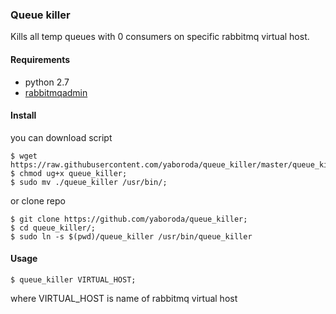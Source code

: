 ### Queue killer
Kills all temp queues with 0 consumers on specific rabbitmq virtual host.  

#### Requirements
 - python 2.7
 - [rabbitmqadmin](https://www.rabbitmq.com/management-cli.html)

#### Install
you can download script
```shell
$ wget https://raw.githubusercontent.com/yaboroda/queue_killer/master/queue_killer;
$ chmod ug+x queue_killer;
$ sudo mv ./queue_killer /usr/bin/;
```
or clone repo
```shell
$ git clone https://github.com/yaboroda/queue_killer;
$ cd queue_killer/;
$ sudo ln -s $(pwd)/queue_killer /usr/bin/queue_killer
```

#### Usage
```shell
$ queue_killer VIRTUAL_HOST;
```
where VIRTUAL_HOST is name of rabbitmq virtual host
